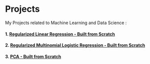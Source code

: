 # Projects
My Projects related to Machine Learning and Data Science : <br />
#### 1. [Regularized Linear Regression - Built from Scratch](<Regularized Linear Regression - Built from Scratch>)<br />
#### 2. [Regularized Multinomial Logistic Regression - Built from Scratch](<Regularized Multinomial Logistic Regression - Built from Scratch>)<br />
#### 3. [PCA - Built from Scratch](<PCA - Built from Scratch>)
